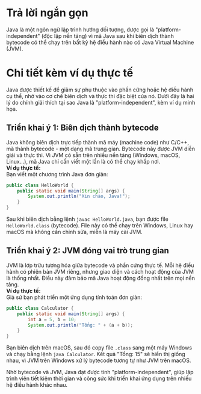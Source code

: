 # Trả lời ngắn gọn  
Java là một ngôn ngữ lập trình hướng đối tượng, được gọi là "platform-independent" (độc lập nền tảng) vì mã Java sau khi biên dịch thành bytecode có thể chạy trên bất kỳ hệ điều hành nào có Java Virtual Machine (JVM).

# Chi tiết kèm ví dụ thực tế  
Java được thiết kế để giảm sự phụ thuộc vào phần cứng hoặc hệ điều hành cụ thể, nhờ vào cơ chế biên dịch và thực thi đặc biệt của nó. Dưới đây là hai lý do chính giải thích tại sao Java là "platform-independent", kèm ví dụ minh họa.

## Triển khai ý 1: Biên dịch thành bytecode  
Java không biên dịch trực tiếp thành mã máy (machine code) như C/C++, mà thành bytecode - một dạng mã trung gian. Bytecode này được JVM diễn giải và thực thi. Vì JVM có sẵn trên nhiều nền tảng (Windows, macOS, Linux…), mã Java chỉ cần viết một lần là có thể chạy khắp nơi.  
**Ví dụ thực tế:**  
Bạn viết một chương trình Java đơn giản:  
```java
public class HelloWorld {
    public static void main(String[] args) {
        System.out.println("Xin chào, Java!");
    }
}
```  
Sau khi biên dịch bằng lệnh `javac HelloWorld.java`, bạn được file `HelloWorld.class` (bytecode). File này có thể chạy trên Windows, Linux hay macOS mà không cần chỉnh sửa, miễn là máy cài JVM.

## Triển khai ý 2: JVM đóng vai trò trung gian  
JVM là lớp trừu tượng hóa giữa bytecode và phần cứng thực tế. Mỗi hệ điều hành có phiên bản JVM riêng, nhưng giao diện và cách hoạt động của JVM là thống nhất. Điều này đảm bảo mã Java hoạt động đồng nhất trên mọi nền tảng.  
**Ví dụ thực tế:**  
Giả sử bạn phát triển một ứng dụng tính toán đơn giản:  
```java
public class Calculator {
    public static void main(String[] args) {
        int a = 5, b = 10;
        System.out.println("Tổng: " + (a + b));
    }
}
```  
Bạn biên dịch trên macOS, sau đó copy file `.class` sang một máy Windows và chạy bằng lệnh `java Calculator`. Kết quả "Tổng: 15" sẽ hiển thị giống nhau, vì JVM trên Windows xử lý bytecode tương tự như JVM trên macOS.

Nhờ bytecode và JVM, Java đạt được tính "platform-independent", giúp lập trình viên tiết kiệm thời gian và công sức khi triển khai ứng dụng trên nhiều hệ điều hành khác nhau.